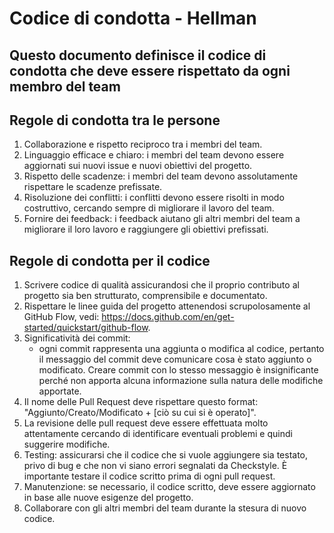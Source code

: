 # Codice di condotta - Hellman
## Questo documento definisce il codice di condotta che deve essere rispettato da ogni membro del team

## Regole di condotta tra le persone
1. Collaborazione e rispetto reciproco tra i membri del team. 
2. Linguaggio efficace e chiaro: i membri del team devono essere aggiornati sui nuovi issue e nuovi obiettivi del progetto.
3. Rispetto delle scadenze: i membri del team devono assolutamente rispettare le scadenze prefissate.
4. Risoluzione dei conflitti: i conflitti devono essere risolti in modo costruttivo, cercando sempre di migliorare il lavoro del team.
5. Fornire dei feedback: i feedback aiutano gli altri membri del team a migliorare il loro lavoro e raggiungere gli obiettivi prefissati.

## Regole di condotta per il codice
1. Scrivere codice di qualità assicurandosi che il proprio contributo al progetto sia ben strutturato, comprensibile e documentato.
2. Rispettare le linee guida del progetto attenendosi scrupolosamente al GitHub Flow, vedi: https://docs.github.com/en/get-started/quickstart/github-flow.
3. Significatività dei commit:
      - ogni commit rappresenta una aggiunta o modifica al codice, pertanto il messaggio del commit deve comunicare cosa è stato aggiunto o modificato. Creare commit con lo stesso messaggio è insignificante perché non apporta alcuna informazione sulla natura delle modifiche apportate.
4. Il nome delle Pull Request deve rispettare questo format: "Aggiunto/Creato/Modificato + [ciò su cui si è operato]".
5. La revisione delle pull request deve essere effettuata molto attentamente cercando di identificare eventuali problemi e quindi suggerire modifiche.
6. Testing: assicurarsi che il codice che si vuole aggiungere sia testato, privo di bug e che non vi siano errori segnalati da Checkstyle. È importante testare il codice scritto prima di ogni pull request.
7. Manutenzione: se necessario, il codice scritto, deve essere aggiornato in base alle nuove esigenze del progetto.
8. Collaborare con gli altri membri del team durante la stesura di nuovo codice.
